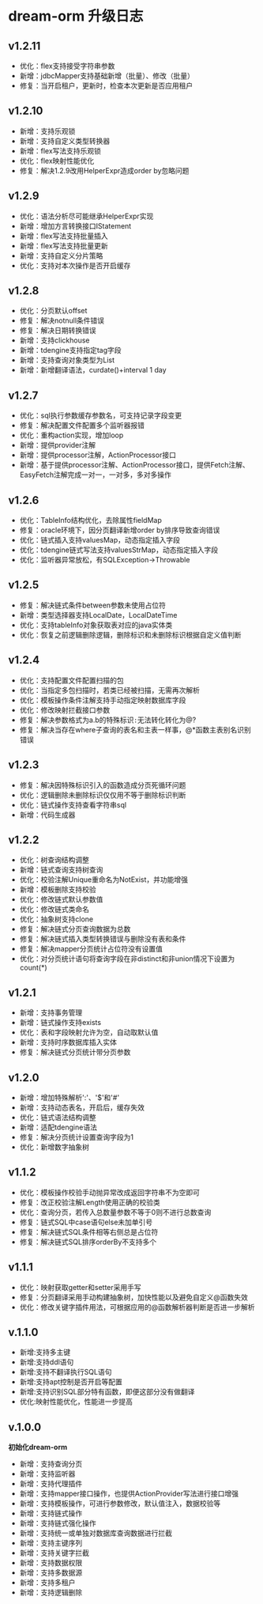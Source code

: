# dream-orm 升级日志

## v1.2.11

- 优化：flex支持接受字符串参数
- 新增：jdbcMapper支持基础新增（批量）、修改（批量）
- 修复：当开启租户，更新时，检查本次更新是否应用租户

## v1.2.10

- 新增：支持乐观锁
- 新增：支持自定义类型转换器
- 新增：flex写法支持乐观锁
- 优化：flex映射性能优化
- 修复：解决1.2.9改用HelperExpr造成order by忽略问题

## v1.2.9

- 优化：语法分析尽可能继承HelperExpr实现
- 新增：增加方言转换接口IStatement
- 新增：flex写法支持批量插入
- 新增：flex写法支持批量更新
- 新增：支持自定义分片策略
- 优化：支持对本次操作是否开启缓存

## v1.2.8

- 优化：分页默认offset
- 修复：解决notnull条件错误
- 修复：解决日期转换错误
- 新增：支持clickhouse
- 新增：tdengine支持指定tag字段
- 新增：支持查询对象类型为List
- 新增：新增翻译语法，curdate()+interval 1 day

## v1.2.7

- 优化：sql执行参数缓存参数名，可支持记录字段变更
- 修复：解决配置文件配置多个监听器报错
- 优化：重构action实现，增加loop
- 新增：提供provider注解
- 新增：提供processor注解，ActionProcessor接口
- 新增：基于提供processor注解、ActionProcessor接口，提供Fetch注解、EasyFetch注解完成一对一，一对多，多对多操作

## v1.2.6

- 优化：TableInfo结构优化，去除属性fieldMap
- 修复：oracle环境下，因分页翻译新增order by排序导致查询错误
- 优化：链式插入支持valuesMap，动态指定插入字段
- 优化：tdengine链式写法支持valuesStrMap，动态指定插入字段
- 优化：监听器异常放松，有SQLException->Throwable

## v1.2.5

- 修复：解决链式条件between参数未使用占位符
- 新增：类型选择器支持LocalDate，LocalDateTime
- 优化：支持tableInfo对象获取表对应的java实体类
- 优化：恢复之前逻辑删除逻辑，删除标识和未删除标识根据自定义值判断

## v1.2.4

- 优化：支持配置文件配置扫描的包
- 优化：当指定多包扫描时，若类已经被扫描，无需再次解析
- 优化：模板操作条件注解支持手动指定映射数据库字段
- 优化：修改映射拦截接口参数
- 修复：解决参数格式为a.b的特殊标识`:`无法转化转化为@?
- 修复：解决当存在where子查询的表名和主表一样事，@*函数主表别名识别错误

## v1.2.3

- 修复：解决因特殊标识引入的函数造成分页死循环问题
- 优化：逻辑删除未删除标识仅仅用不等于删除标识判断
- 优化：链式操作支持查看字符串sql
- 新增：代码生成器

## v1.2.2

- 优化：树查询结构调整
- 新增：链式查询支持树查询
- 优化：校验注解Unique重命名为NotExist，并功能增强
- 新增：模板删除支持校验
- 优化：修改链式默认参数值
- 优化：修改链式类命名
- 优化：抽象树支持clone
- 修复：解决链式分页查询数据为总数
- 修复：解决链式插入类型转换错误与删除没有表和条件
- 修复：解决mapper分页统计占位符没有设置值
- 优化：对分页统计语句将查询字段在非distinct和非union情况下设置为count(*)

## v1.2.1

- 新增：支持事务管理
- 新增：链式操作支持exists
- 优化：表和字段映射允许为空，自动取默认值
- 新增：支持时序数据库插入实体
- 修复：解决链式分页统计带分页参数

## v1.2.0

- 新增：增加特殊解析':'、'$'和'#'
- 新增：支持动态表名，开启后，缓存失效
- 优化：链式语法结构调整
- 新增：适配tdengine语法
- 修复：解决分页统计设置查询字段为1
- 优化：新增数字抽象树

## v1.1.2

- 优化：模板操作校验手动抛异常改成返回字符串不为空即可
- 修复：改正校验注解Length使用正确的校验类
- 优化：查询分页，若传入总数量参数不等于0则不进行总数查询
- 修复：链式SQL中case语句else未加单引号
- 修复：解决链式SQL条件相等右侧总是占位符
- 修复：解决链式SQL排序orderBy不支持多个

## v1.1.1

- 优化：映射获取getter和setter采用手写
- 修复：分页翻译采用手动构建抽象树，加快性能以及避免自定义@函数失效
- 优化：修改关键字插件用法，可根据应用的@函数解析器判断是否进一步解析

## v.1.1.0

- 新增:支持多主键
- 新增:支持ddl语句
- 新增:支持不翻译执行SQL语句
- 新增:支持apt控制是否开启等配置
- 新增:支持识别SQL部分特有函数，即便这部分没有做翻译
- 优化:映射性能优化，性能进一步提高

## v.1.0.0

**初始化dream-orm**

- 新增：支持查询分页
- 新增：支持监听器
- 新增：支持代理插件
- 新增：支持mapper接口操作，也提供ActionProvider写法进行接口增强
- 新增：支持模板操作，可进行参数修改，默认值注入，数据校验等
- 新增：支持链式操作
- 新增：支持链式强化操作
- 新增：支持统一或单独对数据库查询数据进行拦截
- 新增：支持主键序列
- 新增：支持关键字拦截
- 新增：支持数据权限
- 新增：支持多数据源
- 新增：支持多租户
- 新增：支持逻辑删除
